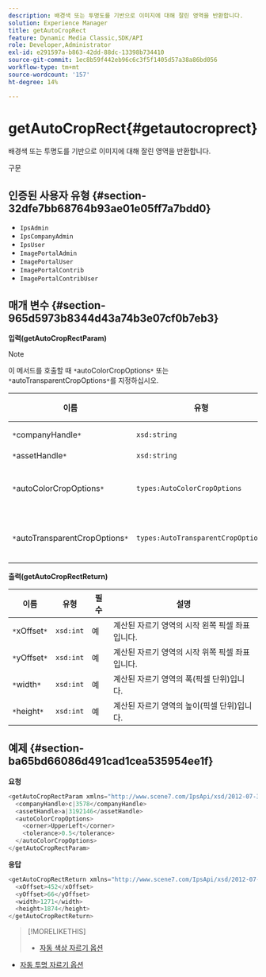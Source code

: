 ```yaml
---
description: 배경색 또는 투명도를 기반으로 이미지에 대해 잘린 영역을 반환합니다.
solution: Experience Manager
title: getAutoCropRect
feature: Dynamic Media Classic,SDK/API
role: Developer,Administrator
exl-id: e291597a-b863-42dd-88dc-13398b734410
source-git-commit: 1ec8b59f442eb96c6c3f5f1405d57a38a86bd056
workflow-type: tm+mt
source-wordcount: '157'
ht-degree: 14%

---
```


# getAutoCropRect{#getautocroprect}

배경색 또는 투명도를 기반으로 이미지에 대해 잘린 영역을 반환합니다.

구문

## 인증된 사용자 유형 {#section-32dfe7bb68764b93ae01e05ff7a7bdd0}

* `IpsAdmin`
* `IpsCompanyAdmin`
* `IpsUser`
* `ImagePortalAdmin`
* `ImagePortalUser`
* `ImagePortalContrib`
* `ImagePortalContribUser`

## 매개 변수 {#section-965d5973b8344d43a74b3e07cf0b7eb3}

**입력(getAutoCropRectParam)**

>[!NOTE]
>
>이 메서드를 호출할 때 `*`autoColorCropOptions`*` 또는 `*`autoTransparentCropOptions`*`를 지정하십시오.

| 이름 | 유형 | 필수 | 설명 |
|---|---|---|---|
| `*`companyHandle`*` | `xsd:string` | 예 | 작업할 자산이 있는 회사의 핸들입니다. |
| `*`assetHandle`*` | `xsd:string` | 예 | 작업할 자산의 핸들입니다. |
| `*`autoColorCropOptions`*` | `types:AutoColorCropOptions` | 아니요 | 색상을 기반으로 자르기 사각형을 계산합니다. [AutoColorCropOptions](../../../types/c-data-types/r-auto-color-crop-options.md#reference-976c3a1f8e47473cae016a4e9e09e4a6)를 참조하십시오. |
| `*`autoTransparentCropOptions`*` | `types:AutoTransparentCropOptions` | 아니요 | 투명도를 기반으로 자르기 사각형을 계산합니다. [AutoTransparentCropOptions](../../../types/c-data-types/r-auto-transparent-crop-options.md#reference-f4460b3bdf814f4c85e4f097ea4e6e2b)를 참조하십시오. |

**출력(getAutoCropRectReturn)**

| 이름 | 유형 | 필수 | 설명 |
|---|---|---|---|
| `*`xOffset`*` | `xsd:int` | 예 | 계산된 자르기 영역의 시작 왼쪽 픽셀 좌표입니다. |
| `*`yOffset`*` | `xsd:int` | 예 | 계산된 자르기 영역의 시작 위쪽 픽셀 좌표입니다. |
| `*`width`*` | `xsd:int` | 예 | 계산된 자르기 영역의 폭(픽셀 단위)입니다. |
| `*`height`*` | `xsd:int` | 예 | 계산된 자르기 영역의 높이(픽셀 단위)입니다. |

## 예제 {#section-ba65bd66086d491cad1cea535954ee1f}

**요청**

```java
<getAutoCropRectParam xmlns="http://www.scene7.com/IpsApi/xsd/2012-07-31-beta">
  <companyHandle>c|3578</companyHandle>
  <assetHandle>a|3192146</assetHandle>
  <autoColorCropOptions>
    <corner>UpperLeft</corner>
    <tolerance>0.5</tolerance>
  </autoColorCropOptions>
</getAutoCropRectParam>
```

**응답**

```java
<getAutoCropRectReturn xmlns="http://www.scene7.com/IpsApi/xsd/2012-07-31-beta">
  <xOffset>452</xOffset>
  <yOffset>66</yOffset>
  <width>1271</width>
  <height>1874</height>
</getAutoCropRectReturn>
```

>[!MORELIKETHIS]
>
>* [자동 색상 자르기 옵션](../../../types/c-data-types/r-auto-color-crop-options.md#reference-976c3a1f8e47473cae016a4e9e09e4a6)
* [자동 투명 자르기 옵션](../../../types/c-data-types/r-auto-transparent-crop-options.md#reference-f4460b3bdf814f4c85e4f097ea4e6e2b)

